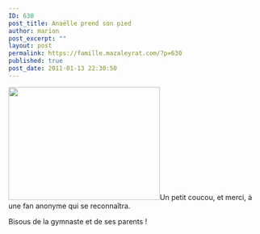 ```yaml
---
ID: 630
post_title: Anaëlle prend son pied
author: marion
post_excerpt: ""
layout: post
permalink: https://famille.mazaleyrat.com/?p=630
published: true
post_date: 2011-01-13 22:30:50
---
```

<a href="http://famille.mazaleyrat.com/wp-content/uploads/2011/01/blog.jpg"><img class="alignleft size-medium wp-image-631" title="blog" src="http://famille.mazaleyrat.com/wp-content/uploads/2011/01/blog-300x224.jpg" alt="" width="300" height="224" /></a>Un petit coucou, et merci, à une fan anonyme qui se reconnaîtra.

Bisous de la gymnaste et de ses parents !